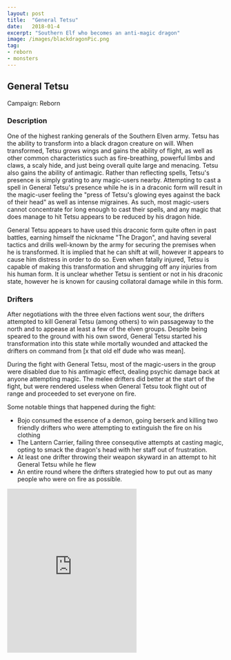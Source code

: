 ```yaml
---
layout: post
title:  "General Tetsu"
date:   2018-01-4
excerpt: "Southern Elf who becomes an anti-magic dragon"
image: /images/blackdragonPic.png
tag:
- reborn
- monsters 
---
```


## General Tetsu
Campaign: Reborn

### Description
One of the highest ranking generals of the Southern Elven army. Tetsu has the ability to transform into a black dragon creature on will. When transformed, Tetsu grows wings and gains the ability of flight, as well as other common characteristics such as fire-breathing, powerful limbs and claws, a scaly hide, and just being overall quite large and menacing. Tetsu also gains the ability of antimagic. Rather than reflecting spells, Tetsu's presence is simply grating to any magic-users nearby. Attempting to cast a spell in General Tetsu's presence while he is in a draconic form will result in the magic-user feeling the "press of Tetsu's glowing eyes against the back of their head" as well as intense migraines. As such, most magic-users cannot concentrate for long enough to cast their spells, and any magic that does manage to hit Tetsu appears to be reduced by his dragon hide.

General Tetsu appears to have used this draconic form quite often in past battles, earning himself the nickname "The Dragon", and having several tactics and drills well-known by the army for securing the premises when he is transformed. It is implied that he can shift at will, however it appears to cause him distress in order to do so. Even when fatally injured, Tetsu is capable of making this transformation and shrugging off any injuries from his human form. It is unclear whether Tetsu is sentient or not in his draconic state, however he is known for causing collatoral damage while in this form.

### Drifters
After negotiations with the three elven factions went sour, the drifters attempted to kill General Tetsu (among others) to win passageway to the north and to appease at least a few of the elven groups. Despite being speared to the ground with his own sword, General Tetsu started his transformation into this state while mortally wounded and attacked the drifters on command from [x that old elf dude who was mean]. 

During the fight with General Tetsu, most of the magic-users in the group were disabled due to his antimagic effect, dealing psychic damage back at anyone attempting magic. The melee drifters did better at the start of the fight, but were rendered useless when General Tetsu took flight out of range and proceeded to set everyone on fire.

Some notable things that happened during the fight:
- Bojo consumed the essence of a demon, going berserk and killing two friendly drifters who were attempting to extinguish the fire on his clothing
- The Lantern Carrier, failing three consequtive attempts at casting magic, opting to smack the dragon's head with her staff out of frustration.
- At least one drifter throwing their weapon skyward in an attempt to hit General Tetsu while he flew
- An entire round where the drifters strategied how to put out as many people who were on fire as possible.

<iframe src="https://open.spotify.com/embed/user/isittooshortornotavailable/playlist/2Ya5nvKPhOln3M9Tihhx7W" width="300" height="380" frameborder="0" allowtransparency="true" allow="encrypted-media"></iframe>
